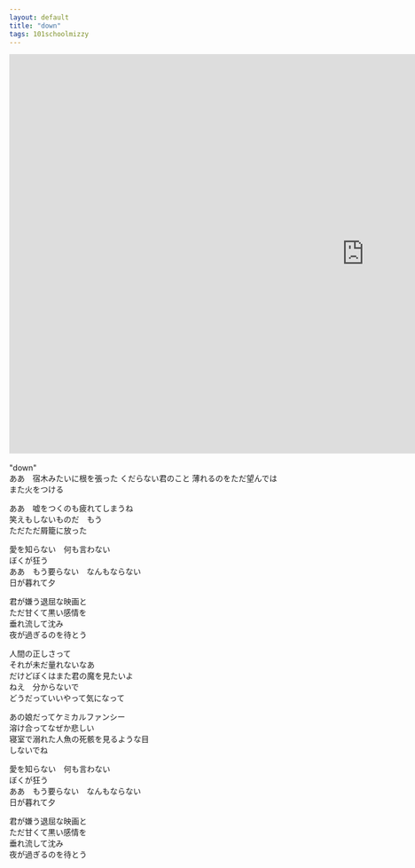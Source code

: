 ```yaml
---
layout: default
title: "down"
tags: 101schoolmizzy
---
```

<div class="movie-wrap">
<iframe width="1280" height="720" src="https://www.youtube.com/embed/nYk6YhW1UvY" title="down / 初音ミク" frameborder="0" allow="accelerometer; autoplay; clipboard-write; encrypted-media; gyroscope; picture-in-picture" allowfullscreen></iframe>
</div>
<br>
"down"  
<br>
ああ　宿木みたいに根を張った  
くだらない君のこと  
薄れるのをただ望んでは　また火をつける  

ああ　嘘をつくのも疲れてしまうね  
笑えもしないものだ　もう  
ただただ屑籠に放った  

愛を知らない　何も言わない  
ぼくが狂う  
ああ　もう要らない　なんもならない  
日が暮れて夕  

君が嫌う退屈な映画と  
ただ甘くて黒い感情を  
垂れ流して沈み  
夜が過ぎるのを待とう  

人間の正しさって  
それが未だ量れないなあ  
だけどぼくはまた君の魔を見たいよ  
ねえ　分からないで  
どうだっていいやって気になって  

あの娘だってケミカルファンシー  
溶け合ってなぜか悲しい  
寝室で溺れた人魚の死骸を見るような目  
しないでね  

愛を知らない　何も言わない  
ぼくが狂う  
ああ　もう要らない　なんもならない  
日が暮れて夕  

君が嫌う退屈な映画と  
ただ甘くて黒い感情を  
垂れ流して沈み  
夜が過ぎるのを待とう  
